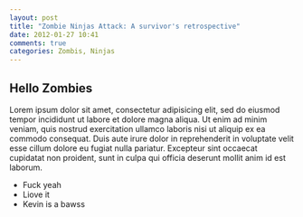```yaml
---
layout: post
title: "Zombie Ninjas Attack: A survivor's retrospective"
date: 2012-01-27 10:41
comments: true
categories: Zombis, Ninjas
---
```


## Hello Zombies

Lorem ipsum dolor sit amet, consectetur adipisicing elit, sed do eiusmod tempor incididunt ut labore et dolore magna aliqua. Ut enim ad minim veniam, quis nostrud exercitation ullamco laboris nisi ut aliquip ex ea commodo consequat. Duis aute irure dolor in reprehenderit in voluptate velit esse cillum dolore eu fugiat nulla pariatur. Excepteur sint occaecat cupidatat non proident, sunt in culpa qui officia deserunt mollit anim id est laborum.

* Fuck yeah
* Liove it
* Kevin is a bawss